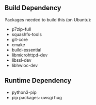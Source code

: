 ## Build Dependency

Packages needed to build this (on Ubuntu):

 * p7zip-full
 * squashfs-tools
 * git-core
 * cmake
 * build-essential
 * libmicrohttpd-dev
 * libssl-dev
 * libhwloc-dev

## Runtime Dependency

 * python3-pip
 * pip packages: uwsgi hug
